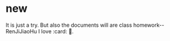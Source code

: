 # new
It is just a try. But also the documents will are class homework--RenJiJiaoHu
I love :card: :pizza:.
